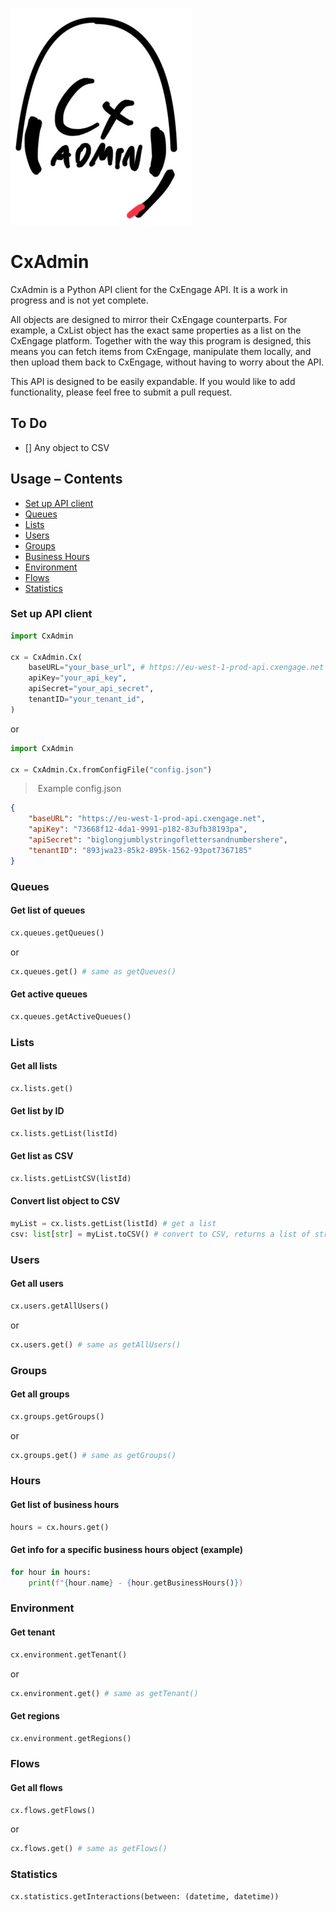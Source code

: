 ![](readme/logo.jpg)

# CxAdmin

CxAdmin is a Python API client for the CxEngage API. It is a work in progress and is not yet complete.

All objects are designed to mirror their CxEngage counterparts. For example, a CxList object has the exact same properties as a list on the CxEngage platform.
Together with the way this program is designed, this means you can fetch items from CxEngage, manipulate them locally, and then upload them back to CxEngage, without having to worry about the API.

This API is designed to be easily expandable. If you would like to add functionality, please feel free to submit a pull request.

## To Do
- [] Any object to CSV

## Usage – Contents
* [Set up API client](#set-up-api-client)
* [Queues](#queues)
* [Lists](#lists)
* [Users](#users)
* [Groups](#groups)
* [Business Hours](#hours)
* [Environment](#environment)
* [Flows](#flows)
* [Statistics](#statistics)

### Set up API client

```py
import CxAdmin

cx = CxAdmin.Cx(
    baseURL="your_base_url", # https://eu-west-1-prod-api.cxengage.net for EU, https://api.cxengage.net for US
    apiKey="your_api_key",
    apiSecret="your_api_secret",
    tenantID="your_tenant_id",
)
```

or

```py
import CxAdmin

cx = CxAdmin.Cx.fromConfigFile("config.json")
```

> Example config.json

```json
{
    "baseURL": "https://eu-west-1-prod-api.cxengage.net",
    "apiKey": "73668f12-4da1-9991-p182-83ufb38193pa",
    "apiSecret": "biglongjumblystringoflettersandnumbershere",
    "tenantID": "893jwa23-85k2-895k-1562-93pot7367185"
}
```

### Queues

#### Get list of queues
```py
cx.queues.getQueues()
```
or
```py
cx.queues.get() # same as getQueues()
```

#### Get active queues
```py
cx.queues.getActiveQueues()
```

### Lists

#### Get all lists
```py
cx.lists.get()
```

#### Get list by ID
```py
cx.lists.getList(listId)
```

#### Get list as CSV
```py
cx.lists.getListCSV(listId)
```

#### Convert list object to CSV
```py
myList = cx.lists.getList(listId) # get a list
csv: list[str] = myList.toCSV() # convert to CSV, returns a list of strings
```

### Users

#### Get all users

```py
cx.users.getAllUsers()
```
or
```py
cx.users.get() # same as getAllUsers()
```

### Groups

#### Get all groups

```py
cx.groups.getGroups()
```
or
```py
cx.groups.get() # same as getGroups()
```

### Hours

#### Get list of business hours
```py
hours = cx.hours.get()
```

#### Get info for a specific business hours object (example)
```py
for hour in hours:
    print(f"{hour.name} - {hour.getBusinessHours()})
```
### Environment

#### Get tenant
    
```py
cx.environment.getTenant()
```
or
```py
cx.environment.get() # same as getTenant()
```

#### Get regions
    
```py
cx.environment.getRegions()
```

### Flows

#### Get all flows

```py
cx.flows.getFlows()
```
or
```py
cx.flows.get() # same as getFlows()
```

### Statistics

```py
cx.statistics.getInteractions(between: (datetime, datetime))
```
